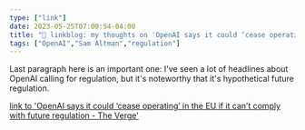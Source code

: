 ```yaml
---
type: ["link"]
date: 2023-05-25T07:00:54-04:00
title: "🔗 linkblog: my thoughts on 'OpenAI says it could ‘cease operating’ in the EU if it can’t comply with future regulation - The Verge'"
tags: ["OpenAI","Sam Altman","regulation"]
---
```

Last paragraph here is an important one: I've seen a lot of headlines about OpenAI calling for regulation, but it's noteworthy that it's hypothetical future regulation.  
 

[link to 'OpenAI says it could ‘cease operating’ in the EU if it can’t comply with future regulation - The Verge'](https://www.theverge.com/2023/5/25/23737116/openai-ai-regulation-eu-ai-act-cease-operating)
